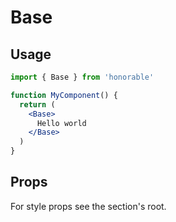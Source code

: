 # Base

## Usage

```jsx
import { Base } from 'honorable'

function MyComponent() {
  return (
    <Base>
      Hello world
    </Base>
  )
}
```

## Props

For style props see the section's root.
